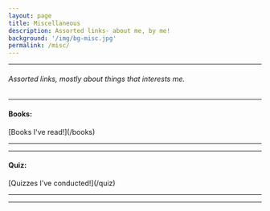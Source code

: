 ```yaml
---
layout: page
title: Miscellaneous
description: Assorted links- about me, by me!
background: '/img/bg-misc.jpg'
permalink: /misc/
---
```


<hr>
<h6> Assorted links, mostly about things that interests me. </h6>


<hr>
<h4>Books:</h4>
[Books I've read!](/books)
<hr>

<hr>
<h4>Quiz:</h4>
[Quizzes I've conducted!](/quiz)
<hr>

<hr>